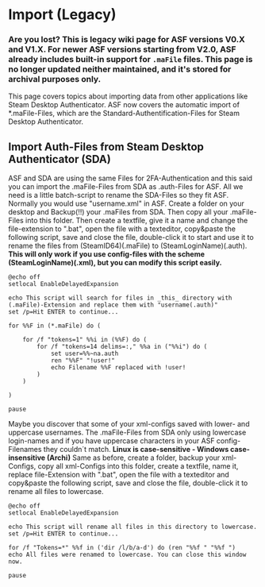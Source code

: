 # Import (Legacy)

### Are you lost? This is legacy wiki page for ASF versions V0.X and V1.X. For newer ASF versions starting from V2.0, ASF already includes built-in support for ```.maFile``` files. This page is no longer updated neither maintained, and it's stored for archival purposes only.

This page covers topics about importing data from other applications like Steam Desktop Authenticator. ASF now covers the automatic import of *.maFile-Files, which are the Standard-Authentification-Files for Steam Desktop Authenticator.

## Import Auth-Files from Steam Desktop Authenticator (SDA)

ASF and SDA are using the same Files for 2FA-Authentication and this said you can import the .maFile-Files from SDA as .auth-Files for ASF. All we need is a little batch-script to rename the SDA-Files so they fit ASF. Normally you would use "username.xml" in ASF. Create a folder on your desktop and Backup(!!) your .maFiles from SDA. Then copy all your .maFile-Files into this folder. Then create a textfile, give it a name and change the file-extension to ".bat", open the file with a texteditor, copy&paste the following script, save and close the file, double-click it to start and use it to rename the files from (SteamID64)(.maFile) to (SteamLoginName)(.auth). **This will only work if you use config-files with the scheme (SteamLoginName)(.xml), but you can modify this script easily.**

```batch
@echo off
setlocal EnableDelayedExpansion

echo This script will search for files in _this_ directory with (.maFile)-Extension and replace them with "username(.auth)"
set /p=Hit ENTER to continue...

for %%F in (*.maFile) do (

	for /f "tokens=1" %%i in (%%F) do (
		for /f "tokens=14 delims=:," %%a in ("%%i") do (
			set user=%%~na.auth
			ren "%%F" "!user!"
			echo Filename %%F replaced with !user!
		)
	)

)

pause
```

Maybe you discover that some of your xml-configs saved with lower- and uppercase usernames. The .maFile-Files from SDA only using lowercase login-names and if you have uppercase characters in your ASF config-Filenames they couldn´t match. **Linux is case-sensitive - Windows case-insensitive (Archi)** Same as before, create a folder, backup your xml-Configs, copy all xml-Configs into this folder, create a textfile, name it, replace file-Extension with ".bat", open the file with a texteditor and copy&paste the following script, save and close the file, double-click it to rename all files to lowercase.

```batch
@echo off
setlocal EnableDelayedExpansion

echo This script will rename all files in this directory to lowercase.
set /p=Hit ENTER to continue...

for /f "Tokens=*" %%f in ('dir /l/b/a-d') do (ren "%%f " "%%f ")
echo All files were renamed to lowercase. You can close this window now.

pause
```